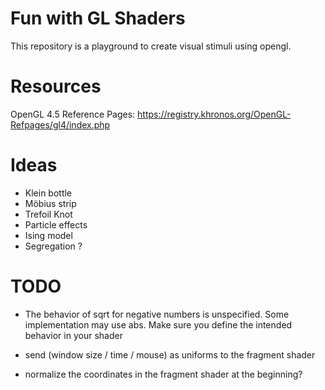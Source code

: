 # Fun with GL Shaders

This repository is a playground to create visual stimuli using opengl.

# Resources

 OpenGL 4.5 Reference Pages:  https://registry.khronos.org/OpenGL-Refpages/gl4/index.php
 
 # Ideas

 - Klein bottle
 - Möbius strip
 - Trefoil Knot
 - Particle effects 
 - Ising model
 - Segregation ?

# TODO

- The behavior of sqrt for negative numbers is unspecified.
Some implementation may use abs. Make sure you define 
the intended behavior in your shader

- send (window size / time / mouse) as uniforms to the fragment shader

- normalize the coordinates in the fragment shader at the beginning?
